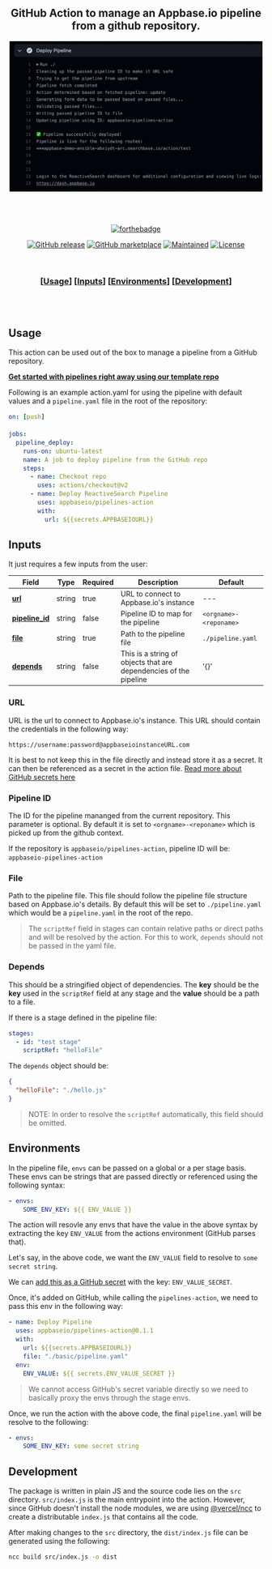 <div align="center">

## GitHub Action to manage an Appbase.io pipeline from a github repository.

<img src="./.github/assets/preview.png" alt="Preview of deploying action" width=500px>

<br/><br/>

[![forthebadge](https://forthebadge.com/images/badges/made-with-javascript.svg)](https://forthebadge.com)

[![GitHub release](https://img.shields.io/github/v/release/appbaseio/pipelines-action.svg?style=for-the-badge)](https://github.com/appbaseio/pipelines-action/releases/latest)
[![GitHub marketplace](https://img.shields.io/badge/marketplace-reactivesearch--pipelines-pink?logo=github&style=for-the-badge)](https://github.com/marketplace/actions/reactivesearch-pipelines)
[![Maintained](https://img.shields.io/badge/Maintained%3F-Yes-lightgreen?style=for-the-badge)](https://github.com/appbaseio/pipelines-action)
[![License](https://img.shields.io/badge/License-Apache%20License%202.0-orange.svg?style=for-the-badge)](./LICENSE)

<br/>

### \[[Usage](#usage)] \[[Inputs](#inputs)] \[[Environments](#environments)] \[[Development](#development)]

<br/><br/>

</div>

## Usage

This action can be used out of the box to manage a pipeline from a GitHub repository.

**[Get started with pipelines right away using our template repo](https://github.com/appbaseio/pipelines-template)**

Following is an example action.yaml for using the pipeline with default values and a `pipeline.yaml` file in the root of the repository:

```yaml
on: [push]

jobs:
  pipeline_deploy:
    runs-on: ubuntu-latest
    name: A job to deploy pipeline from the GitHub repo
    steps:
      - name: Checkout repo
        uses: actions/checkout@v2
      - name: Deploy ReactiveSearch Pipeline
        uses: appbaseio/pipelines-action
        with:
          url: ${{secrets.APPBASEIOURL}}
```

## Inputs

It just requires a few inputs from the user:

| Field | Type | Required | Description | Default |
| --- | --- | --- | --- | --- |
| **[url](#url)** | string | true | URL to connect to Appbase.io's instance | --- |
| **[pipeline_id](#pipeline-id)** | string | false | Pipeline ID to map for the pipeline | `<orgname>-<reponame>` |
| **[file](#file)** | string | true | Path to the pipeline file | `./pipeline.yaml` |
| **[depends](#depends)** | string | false | This is a string of objects that are dependencies of the pipeline | '{}' |

### URL

URL is the url to connect to Appbase.io's instance. This URL should contain the credentials in the following way:

```
https://username:password@appbaseioinstanceURL.com
```

It is best to not keep this in the file directly and instead store it as a secret. It can then be referenced as a secret in the action file. [Read more about GitHub secrets here](https://docs.github.com/en/actions/security-guides/encrypted-secrets)

### Pipeline ID

The ID for the pipeline mananged from the current repository. This parameter is optional. By default it is set to `<orgname>-<reponame>` which is picked up from the github context.

If the repository is `appbaseio/pipelines-action`, pipeline ID will be: `appbaseio-pipelines-action`

### File

Path to the pipeline file. This file should follow the pipeline file structure based on Appbase.io's details. By default this will be set to `./pipeline.yaml` which would be a `pipeline.yaml` in the root of the repo.

> The `scriptRef` field in stages can contain relative paths or direct paths and will be resolved by the action. For this to work, `depends` should not be passed in the yaml file.

### Depends

This should be a stringified object of dependencies. The **key** should be the **key** used in the `scriptRef` field at any stage and the **value** should be a path to a file.

If there is a stage defined in the pipeline file:

```yaml
stages:
  - id: "test stage"
    scriptRef: "helloFile"
```

The `depends` object should be:

```json
{
  "helloFile": "./hello.js"
}
```

> NOTE: In order to resolve the `scriptRef` automatically, this field should be omitted.


## Environments

In the pipeline file, `envs` can be passed on a global or a per stage basis. These envs can be strings that are passed directly or referenced using the following syntax:

```yaml
- envs:
    SOME_ENV_KEY: ${{ ENV_VALUE }}
```

The action will resovle any envs that have the value in the above syntax by extracting the key `ENV_VALUE` from the actions environment (GitHub parses that).

Let's say, in the above code, we want the `ENV_VALUE` field to resolve to `some secret string`.

We can [add this as a GitHub secret]() with the key: `ENV_VALUE_SECRET`.

Once, it's added on GitHub, while calling the `pipelines-action`, we need to pass this env in the following way:

```yaml
- name: Deploy Pipeline
  uses: appbaseio/pipelines-action@0.1.1
  with:
    url: ${{secrets.APPBASEIOURL}}
    file: "./basic/pipeline.yaml"
  env:
    ENV_VALUE: ${{ secrets.ENV_VALUE_SECRET }}
```

> We cannot access GitHub's secret variable directly so we need to basically proxy the envs through the stage envs.

Once, we run the action with the above code, the final `pipeline.yaml` will be resolve to the following:

```yaml
- envs:
    SOME_ENV_KEY: some secret string
```


## Development

The package is written in plain JS and the source code lies on the `src` directory. `src/index.js` is the main entrypoint into the action. However, since GitHub doesn't install the node modules, we are using [@vercel/ncc](https://github.com/vercel/ncc) to create a distributable `index.js` that contains all the code.

After making changes to the `src` directory, the `dist/index.js` file can be generated using the following:

```sh
ncc build src/index.js -o dist
```